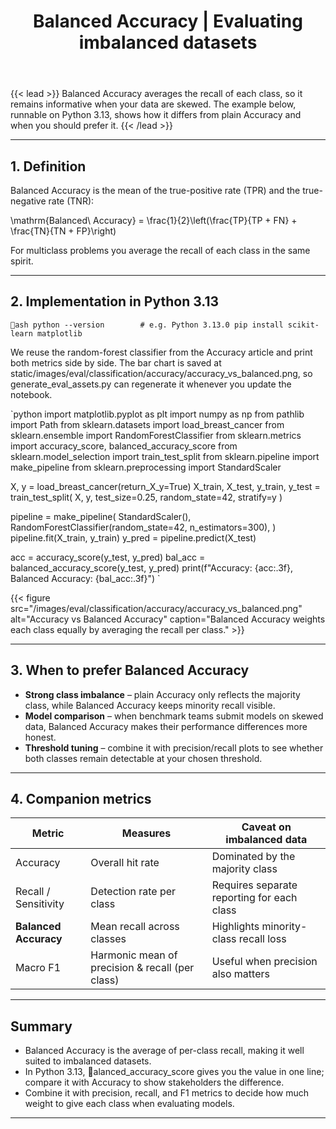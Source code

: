 ﻿---
title: "Balanced Accuracy | Evaluating imbalanced datasets"
linkTitle: "Balanced Accuracy"
seo_title: "Balanced Accuracy | Evaluating imbalanced datasets"
pre: "4.3.6 "
weight: 6
---

{{< lead >}}
Balanced Accuracy averages the recall of each class, so it remains informative when your data are skewed. The example below, runnable on Python 3.13, shows how it differs from plain Accuracy and when you should prefer it.
{{< /lead >}}

---

## 1. Definition

Balanced Accuracy is the mean of the true-positive rate (TPR) and the true-negative rate (TNR):


\mathrm{Balanced\ Accuracy} = \frac{1}{2}\left(\frac{TP}{TP + FN} + \frac{TN}{TN + FP}\right)


For multiclass problems you average the recall of each class in the same spirit.

---

## 2. Implementation in Python 3.13

`ash
python --version        # e.g. Python 3.13.0
pip install scikit-learn matplotlib
`

We reuse the random-forest classifier from the Accuracy article and print both metrics side by side. The bar chart is saved at static/images/eval/classification/accuracy/accuracy_vs_balanced.png, so generate_eval_assets.py can regenerate it whenever you update the notebook.

`python
import matplotlib.pyplot as plt
import numpy as np
from pathlib import Path
from sklearn.datasets import load_breast_cancer
from sklearn.ensemble import RandomForestClassifier
from sklearn.metrics import accuracy_score, balanced_accuracy_score
from sklearn.model_selection import train_test_split
from sklearn.pipeline import make_pipeline
from sklearn.preprocessing import StandardScaler

X, y = load_breast_cancer(return_X_y=True)
X_train, X_test, y_train, y_test = train_test_split(
    X, y, test_size=0.25, random_state=42, stratify=y
)

pipeline = make_pipeline(
    StandardScaler(),
    RandomForestClassifier(random_state=42, n_estimators=300),
)
pipeline.fit(X_train, y_train)
y_pred = pipeline.predict(X_test)

acc = accuracy_score(y_test, y_pred)
bal_acc = balanced_accuracy_score(y_test, y_pred)
print(f"Accuracy: {acc:.3f}, Balanced Accuracy: {bal_acc:.3f}")
`

{{< figure src="/images/eval/classification/accuracy/accuracy_vs_balanced.png" alt="Accuracy vs Balanced Accuracy" caption="Balanced Accuracy weights each class equally by averaging the recall per class." >}}

---

## 3. When to prefer Balanced Accuracy

- **Strong class imbalance** – plain Accuracy only reflects the majority class, while Balanced Accuracy keeps minority recall visible.
- **Model comparison** – when benchmark teams submit models on skewed data, Balanced Accuracy makes their performance differences more honest.
- **Threshold tuning** – combine it with precision/recall plots to see whether both classes remain detectable at your chosen threshold.

---

## 4. Companion metrics

| Metric | Measures | Caveat on imbalanced data |
| --- | --- | --- |
| Accuracy | Overall hit rate | Dominated by the majority class |
| Recall / Sensitivity | Detection rate per class | Requires separate reporting for each class |
| **Balanced Accuracy** | Mean recall across classes | Highlights minority-class recall loss |
| Macro F1 | Harmonic mean of precision & recall (per class) | Useful when precision also matters |

---

## Summary

- Balanced Accuracy is the average of per-class recall, making it well suited to imbalanced datasets.
- In Python 3.13, alanced_accuracy_score gives you the value in one line; compare it with Accuracy to show stakeholders the difference.
- Combine it with precision, recall, and F1 metrics to decide how much weight to give each class when evaluating models.
---
